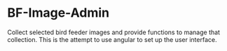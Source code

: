 # BF-Image-Admin
Collect selected bird feeder images and provide functions to manage that collection. This is the attempt to use angular to
set up the user interface.

